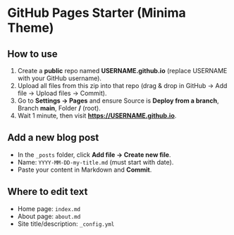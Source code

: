 # GitHub Pages Starter (Minima Theme)

## How to use
1) Create a **public** repo named **USERNAME.github.io** (replace USERNAME with your GitHub username).
2) Upload all files from this zip into that repo (drag & drop in GitHub → Add file → Upload files → Commit).
3) Go to **Settings → Pages** and ensure Source is **Deploy from a branch**, Branch **main**, Folder **/** (root).
4) Wait 1 minute, then visit **https://USERNAME.github.io**.

## Add a new blog post
- In the `_posts` folder, click **Add file → Create new file**.
- Name: `YYYY-MM-DD-my-title.md` (must start with date).
- Paste your content in Markdown and **Commit**.

## Where to edit text
- Home page: `index.md`
- About page: `about.md`
- Site title/description: `_config.yml`


